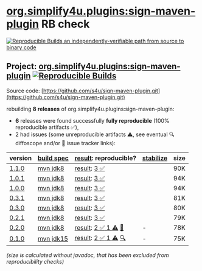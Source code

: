 [org.simplify4u.plugins:sign-maven-plugin](https://central.sonatype.com/artifact/org.simplify4u.plugins/sign-maven-plugin/versions) RB check
=======

[![Reproducible Builds](https://reproducible-builds.org/images/logos/rb.svg) an independently-verifiable path from source to binary code](https://reproducible-builds.org/)

## Project: [org.simplify4u.plugins:sign-maven-plugin](https://central.sonatype.com/artifact/org.simplify4u.plugins/sign-maven-plugin/versions) [![Reproducible Builds](https://img.shields.io/endpoint?url=https://raw.githubusercontent.com/jvm-repo-rebuild/reproducible-central/master/content/org/simplify4u/plugins/sign-maven-plugin/badge.json)](https://github.com/jvm-repo-rebuild/reproducible-central/blob/master/content/org/simplify4u/plugins/sign-maven-plugin/README.md)

Source code: [https://github.com/s4u/sign-maven-plugin.git](https://github.com/s4u/sign-maven-plugin.git)

rebuilding **8 releases** of org.simplify4u.plugins:sign-maven-plugin:
- **6** releases were found successfully **fully reproducible** (100% reproducible artifacts :white_check_mark:),
- 2 had issues (some unreproducible artifacts :warning:, see eventual :mag: diffoscope and/or :memo: issue tracker links):

| version | [build spec](/BUILDSPEC.md) | [result](https://reproducible-builds.org/docs/jvm/): reproducible? | [stabilize](https://github.com/google/oss-rebuild/blob/main/cmd/stabilize/README.md) | size |
| -- | --------- | ------ | ------ | -- |
| [1.1.0](https://central.sonatype.com/artifact/org.simplify4u.plugins/sign-maven-plugin/1.1.0/pom) | [mvn jdk8](sign-maven-plugin-1.1.0.buildspec) | [result](sign-maven-plugin-1.1.0.buildinfo): [3 :white_check_mark: ](sign-maven-plugin-1.1.0.buildcompare) | | 90K |
| [1.0.1](https://central.sonatype.com/artifact/org.simplify4u.plugins/sign-maven-plugin/1.0.1/pom) | [mvn jdk8](sign-maven-plugin-1.0.1.buildspec) | [result](sign-maven-plugin-1.0.1.buildinfo): [3 :white_check_mark: ](sign-maven-plugin-1.0.1.buildcompare) | | 94K |
| [1.0.0](https://central.sonatype.com/artifact/org.simplify4u.plugins/sign-maven-plugin/1.0.0/pom) | [mvn jdk8](sign-maven-plugin-1.0.0.buildspec) | [result](sign-maven-plugin-1.0.0.buildinfo): [3 :white_check_mark: ](sign-maven-plugin-1.0.0.buildcompare) | | 94K |
| [0.3.1](https://central.sonatype.com/artifact/org.simplify4u.plugins/sign-maven-plugin/0.3.1/pom) | [mvn jdk8](sign-maven-plugin-0.3.1.buildspec) | [result](sign-maven-plugin-0.3.1.buildinfo): [3 :white_check_mark: ](sign-maven-plugin-0.3.1.buildcompare) | | 81K |
| [0.3.0](https://central.sonatype.com/artifact/org.simplify4u.plugins/sign-maven-plugin/0.3.0/pom) | [mvn jdk8](sign-maven-plugin-0.3.0.buildspec) | [result](sign-maven-plugin-0.3.0.buildinfo): [3 :white_check_mark: ](sign-maven-plugin-0.3.0.buildcompare) | | 80K |
| [0.2.1](https://central.sonatype.com/artifact/org.simplify4u.plugins/sign-maven-plugin/0.2.1/pom) | [mvn jdk8](sign-maven-plugin-0.2.1.buildspec) | [result](sign-maven-plugin-0.2.1.buildinfo): [3 :white_check_mark: ](sign-maven-plugin-0.2.1.buildcompare) | | 79K |
| [0.2.0](https://central.sonatype.com/artifact/org.simplify4u.plugins/sign-maven-plugin/0.2.0/pom) | [mvn jdk8](sign-maven-plugin-0.2.0.buildspec) | [result](sign-maven-plugin-0.2.0.buildinfo): [2 :white_check_mark:  1 :warning:](sign-maven-plugin-0.2.0.buildcompare) [:memo:](https://github.com/s4u/sign-maven-plugin/issues/27) | - | 78K |
| [0.1.0](https://central.sonatype.com/artifact/org.simplify4u.plugins/sign-maven-plugin/0.1.0/pom) | [mvn jdk15](sign-maven-plugin-0.1.0.buildspec) | [result](sign-maven-plugin-0.1.0.buildinfo): [2 :white_check_mark:  1 :warning:](sign-maven-plugin-0.1.0.buildcompare) [:mag:](https://github.com/jvm-repo-rebuild/reproducible-central/blob/master/content/org/simplify4u/plugins/sign-maven-plugin/sign-maven-plugin-0.1.0.diffoscope) | - | 75K |

<i>(size is calculated without javadoc, that has been excluded from reproducibility checks)</i>
